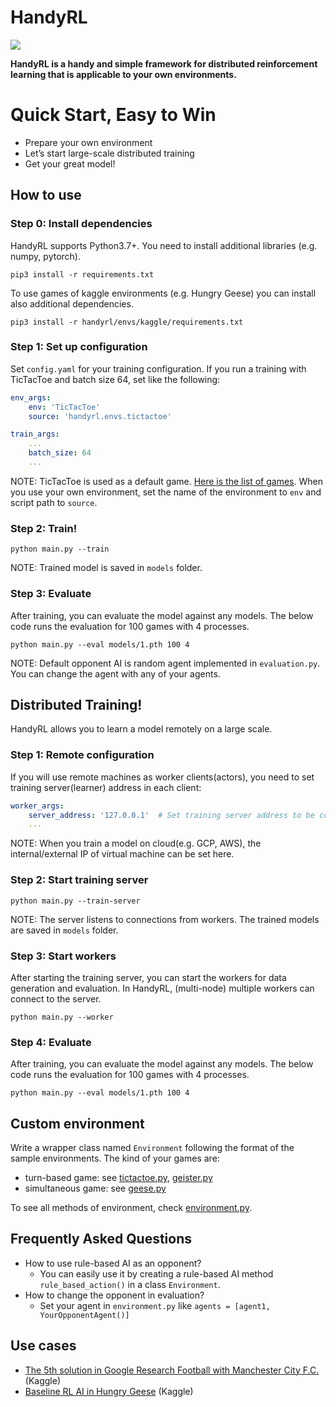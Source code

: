 # HandyRL

![](https://github.com/DeNA/HandyRL/workflows/pytest/badge.svg?branch=master)

**HandyRL is a handy and simple framework for distributed reinforcement learning that is applicable to your own environments.**


# Quick Start, Easy to Win

*   Prepare your own environment
*   Let’s start large-scale distributed training
*   Get your great model!

## How to use


### Step 0: Install dependencies

HandyRL supports Python3.7+.
You need to install additional libraries (e.g. numpy, pytorch).
```
pip3 install -r requirements.txt
```

To use games of kaggle environments (e.g. Hungry Geese) you can install also additional dependencies.
```
pip3 install -r handyrl/envs/kaggle/requirements.txt
```

### Step 1: Set up configuration

Set `config.yaml` for your training configuration.
If you run a training with TicTacToe and batch size 64, set like the following:


```yaml
env_args:
    env: 'TicTacToe'
    source: 'handyrl.envs.tictactoe'

train_args:
    ...
    batch_size: 64
    ...
```

NOTE: TicTacToe is used as a default game. [Here is the list of games](handyrl/envs). When you use your own environment, set the name of the environment to `env` and script path to `source`.


### Step 2: Train!


```
python main.py --train
```

NOTE: Trained model is saved in `models` folder.


### Step 3: Evaluate

After training, you can evaluate the model against any models. The below code runs the evaluation for 100 games with 4 processes.


```
python main.py --eval models/1.pth 100 4
```


NOTE: Default opponent AI is random agent implemented in `evaluation.py`. You can change the agent with any of your agents.


## Distributed Training!

HandyRL allows you to learn a model remotely on a large scale.


### Step 1: Remote configuration

If you will use remote machines as worker clients(actors), you need to set training server(learner) address in each client:


```yaml
worker_args:
    server_address: '127.0.0.1'  # Set training server address to be connected from worker
    ...
```


NOTE: When you train a model on cloud(e.g. GCP, AWS), the internal/external IP of virtual machine can be set here.


### Step 2: Start training server


```
python main.py --train-server
```


NOTE: The server listens to connections from workers. The trained models are saved in `models` folder.


### Step 3: Start workers

After starting the training server, you can start the workers for data generation and evaluation.
In HandyRL, (multi-node) multiple workers can connect to the server.


```
python main.py --worker
```



### Step 4: Evaluate

After training, you can evaluate the model against any models. The below code runs the evaluation for 100 games with 4 processes.


```
python main.py --eval models/1.pth 100 4
```



## Custom environment

Write a wrapper class named `Environment` following the format of the sample environments.
The kind of your games are:
* turn-based game: see [tictactoe.py](handyrl/envs/tictactoe.py), [geister.py](handyrl/envs/geister.py)
* simultaneous game: see [geese.py](handyrl/envs/kaggle/hungry_geese.py)

To see all methods of environment, check [environment.py](handyrl/environment.py).



## Frequently Asked Questions


*   How to use rule-based AI as an opponent?
    *   You can easily use it by creating a rule-based AI method `rule_based_action()` in a class `Environment`.
*   How to change the opponent in evaluation?
    *   Set your agent in `environment.py` like `agents = [agent1, YourOpponentAgent()]`


## Use cases

*   [The 5th solution in Google Research Football with Manchester City F.C.](https://www.kaggle.com/c/google-football/discussion/203412) (Kaggle)
*   [Baseline RL AI in Hungry Geese](https://www.kaggle.com/yuricat/smart-geese-trained-by-reinforcement-learning) (Kaggle)

